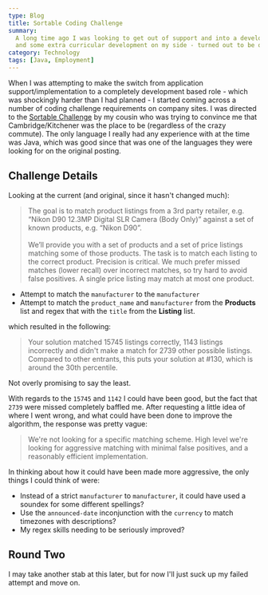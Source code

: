 ```yaml
---
type: Blog
title: Sortable Coding Challenge
summary:
  A long time ago I was looking to get out of support and into a development role.  At this point I had education
  and some extra curricular development on my side - turned out to be quite the learning experience.
category: Technology
tags: [Java, Employment]
---
```


When I was attempting to make the switch from application support/implementation to a completely development based role - which was shockingly harder than I had planned - I started coming across a number of coding challenge requirements on company sites. I was directed to the [Sortable Challenge](https://sortable.com/coding-challenge/) by my cousin who was trying to convince me that Cambridge/Kitchener was the place to be (regardless of the crazy commute). The only language I really had any experience with at the time was Java, which was good since that was one of the languages they were looking for on the original posting.

## Challenge Details

Looking at the current (and original, since it hasn't changed much):

> The goal is to match product listings from a 3rd party retailer, e.g. “Nikon D90 12.3MP Digital SLR Camera (Body Only)” against a set of known products, e.g. “Nikon D90”. <br /><br />We’ll provide you with a set of products and a set of price listings matching some of those products. The task is to match each listing to the correct product. Precision is critical. We much prefer missed matches (lower recall) over incorrect matches, so try hard to avoid false positives. A single price listing may match at most one product.

- Attempt to match the `manufacturer` to the `manufacturer`
- Attempt to match the `product_name` and `manufacturer` from the **Products** list and regex that with the `title` from the **Listing** list.

which resulted in the following:

> Your solution matched 15745 listings correctly, 1143 listings incorrectly and didn't make a match for 2739 other possible listings. Compared to other entrants, this puts your solution at #130, which is around the 30th percentile.

Not overly promising to say the least.

With regards to the `15745` and `1142` I could have been good, but the fact that `2739` were missed completely baffled me. After requesting a little idea of where I went wrong, and what could have been done to improve the algorithm, the response was pretty vague:

> We're not looking for a specific matching scheme. High level we're looking for aggressive matching with minimal false positives, and a reasonably efficient implementation.

In thinking about how it could have been made more aggressive, the only things I could think of were:

- Instead of a strict `manufacturer` to `manufacturer`, it could have used a soundex for some different spellings?
- Use the `announced-date` inconjunction with the `currency` to match timezones with descriptions?
- My regex skills needing to be seriously improved?

## Round Two

I may take another stab at this later, but for now I'll just suck up my failed attempt and move on.
